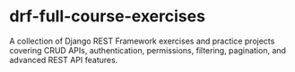 # drf-full-course-exercises
A collection of Django REST Framework exercises and practice projects covering CRUD APIs, authentication, permissions, filtering, pagination, and advanced REST API features. 
